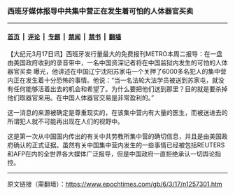 ### 西班牙媒体报导中共集中营正在发生着可怕的人体器官买卖

---

#### [首页](../../../..?n1257301) &nbsp;|&nbsp; [评论](../../../../../epoch-comment?n1257301) &nbsp;|&nbsp; [专题](../../../../../epoch-special?n1257301) &nbsp;|&nbsp; [禁闻](../../../../../epoch-news?n1257301) &nbsp;|&nbsp; [禁书](../../../../../books?n1257301) &nbsp;|&nbsp; [翻墙](https://github.com/gfw-breaker/nogfw/blob/master/README.md?n1257301)


<div class="post_content" id="artbody" itemprop="articleBody">
 <!-- article content begin -->
 <p>
  【大纪元3月17日讯】西班牙发行量最大的免费报刊METRO本周二报导：在一盘由美国政府收到的录音带中，一名中国资深记者将在中国监狱内发生的可怕的人体
  <ok href="https://www.epochtimes.com/gb/tag/%E5%99%A8%E5%AE%98%E4%B9%B0%E5%8D%96.html">
   器官买卖
  </ok>
  曝光，他讲述在中国辽宁沈阳苏家屯一个关押了6000多名犯人的集中营内正在发生着十分恐怖的事情。他说：“当一名法轮大法学员被送到苏家屯，就没有任何能够活着出去的机会和希望了。为什么要把他们送到那里？目的就是要杀掉他们取器官来用。在中国人体器官交易是非常盈利的。”
 </p>
 <p>
  这一消息的来源被确定是尊重现实的，在该集中营内有大量的医生，而被送进去的所谓犯人就不可能再出现在人们的视野中。
 </p>
 <p>
  这是第一次从中国国内传出的有关中共劳教所集中营的确切信息，并且是由美国政府确认的正式证据。虽然有关中国集中营内发生的一些事情已经被包括REUTERS和AFP在内的全世界各大媒体广泛报导，但是中国政府一直拒绝承认一切舆论指控。
  <font color="#ffffff">
   (http://www.dajiyuan.com)
  </font>
 </p>
 <!-- article content end -->
 <div id="below_article_ad">
 </div>
</div>


---

原文链接（需翻墙）：https://www.epochtimes.com/gb/6/3/17/n1257301.htm